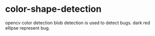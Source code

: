 # color-shape-detection
opencv color detection blob detection is used to detect bugs. dark red ellipse represent bug.
